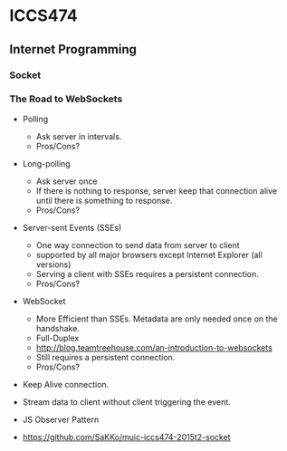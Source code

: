 # ICCS474
## Internet Programming

### Socket

### The Road to WebSockets

- Polling
    - Ask server in intervals.
    - Pros/Cons?
- Long-polling
    - Ask server once
    - If there is nothing to response, server keep that connection alive until there is something to response.
    - Pros/Cons?
- Server-sent Events (SSEs)
    - One way connection to send data from server to client
    - supported by all major browsers except Internet Explorer (all versions)
    - Serving a client with SSEs requires a persistent connection.
    - Pros/Cons?
- WebSocket
    - More Efficient than SSEs. Metadata are only needed once on the handshake.
    - Full-Duplex
    - http://blog.teamtreehouse.com/an-introduction-to-websockets
    - Still requires a persistent connection.
    - Pros/Cons?

- Keep Alive connection.
- Stream data to client without client triggering the event.
- JS Observer Pattern

- https://github.com/SaKKo/muic-iccs474-2015t2-socket